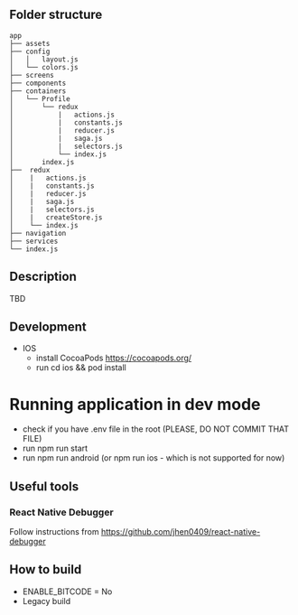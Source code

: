 ## Folder structure
 
    app
    ├── assets
    ├── config
    │   │   layout.js
    │   └── colors.js
    ├── screens
    ├── components
    ├── containers
    │   └── Profile
    │       └── redux
    │           |   actions.js
    │           |   constants.js
    │           |   reducer.js
    │           |   saga.js
    │           |   selectors.js
    │           └── index.js
    │       index.js
    ├──  redux
    │    |   actions.js
    │    |   constants.js
    │    |   reducer.js
    │    |   saga.js
    │    |   selectors.js
    │    |   createStore.js
    │    └── index.js
    ├── navigation
    ├── services
    └── index.js

## Description
TBD

## Development
- IOS 
  - install CocoaPods https://cocoapods.org/
  - run cd ios && pod install

# Running application in dev mode
- check if you have .env file in the root (PLEASE, DO NOT COMMIT THAT FILE)
- run npm run start
- run npm run android (or npm run ios - which is not supported for now)

## Useful tools

### React Native Debugger

Follow instructions from https://github.com/jhen0409/react-native-debugger

## How to build
* ENABLE_BITCODE = No
* Legacy build
